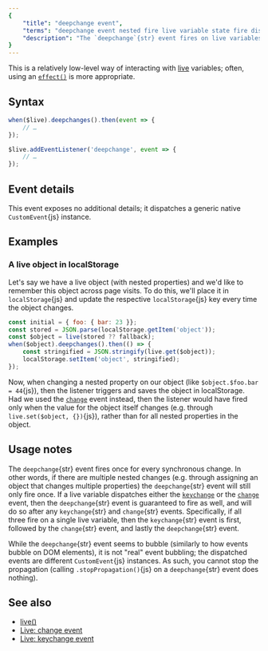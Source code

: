 ```yaml
---
{
	"title": "deepchange event",
	"terms": "deepchange event nested fire live variable state fire dispatch attach listener",
	"description": "The `deepchange`{str} event fires on live variables when a variable itself or one of its nested properties has changed."
}
---
```


This is a relatively low-level way of interacting with [live](/docs/live/) variables; often, using an [`effect()`](/docs/effect/) is more appropriate.

## Syntax

```js
when($live).deepchanges().then(event => {
	// …
});

$live.addEventListener('deepchange', event => {
	// …
});
```

## Event details

This event exposes no additional details; it dispatches a generic native `CustomEvent`{js} instance.

## Examples

### A live object in localStorage

Let's say we have a live object (with nested properties) and we'd like to remember this object across page visits. To do this, we'll place it in `localStorage`{js} and update the respective `localStorage`{js} key every time the object changes.

```js
const initial = { foo: { bar: 23 }};
const stored = JSON.parse(localStorage.getItem('object'));
const $object = live(stored ?? fallback);
when($object).deepchanges().then(() => {
	const stringified = JSON.stringify(live.get($object));
	localStorage.setItem('object', stringified);
});
```

Now, when changing a nested property on our object (like `$object.$foo.bar = 44`{js}), then the listener triggers and saves the object in localStorage. Had we used the [`change`](/docs/live/change/) event instead, then the listener would have fired only when the value for the object itself changes (e.g. through `live.set($object, {})`{js}), rather than for all nested properties in the object.

## Usage notes

The `deepchange`{str} event fires once for every synchronous change. In other words, if there are multiple nested changes (e.g. through assigning an object that changes multiple properties) the `deepchange`{str} event will still only fire once. If a live variable dispatches either the  [`keychange`](/docs/live/keychange/) or the [`change`](/docs/live/change/) event, then the `deepchange`{str} event is guaranteed to fire as well, and will do so after any `keychange`{str} and `change`{str} events. Specifically, if all three fire on a single live variable, then the `keychange`{str} event is first, followed by the `change`{str} event, and lastly the `deepchange`{str} event.

While the `deepchange`{str} event seems to bubble (similarly to how events bubble on DOM elements), it is not "real" event bubbling; the dispatched events are different `CustomEvent`{js} instances. As such, you cannot stop the propagation (calling `.stopPropagation()`{js} on a `deepchange`{str} event does nothing).

## See also

- [live()](/docs/live/)
- [Live: change event](/docs/live/change/)
- [Live: keychange event](/docs/live/keychange/)
